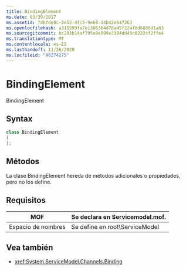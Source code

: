 ```yaml
---
title: BindingElement
ms.date: 03/30/2017
ms.assetid: fdbfde0c-2e52-4fc5-9eb8-14b42e647263
ms.openlocfilehash: a315599fa7e1306364d78a45f22af0d6086d1a83
ms.sourcegitcommit: bc293b14af795e0e999e3304dd40c0222cf2ffe4
ms.translationtype: MT
ms.contentlocale: es-ES
ms.lasthandoff: 11/26/2020
ms.locfileid: "96274275"
---
```

# <a name="bindingelement"></a>BindingElement

BindingElement  
  
## <a name="syntax"></a>Syntax  
  
```csharp  
class BindingElement  
{  
};  
```  
  
## <a name="methods"></a>Métodos  

 La clase BindingElement hereda de métodos adicionales o propiedades, pero no los define.  
  
## <a name="requirements"></a>Requisitos  
  
|MOF|Se declara en Servicemodel.mof.|  
|---------|-----------------------------------|  
|Espacio de nombres|Se define en root\ServiceModel|  
  
## <a name="see-also"></a>Vea también

- <xref:System.ServiceModel.Channels.Binding>
